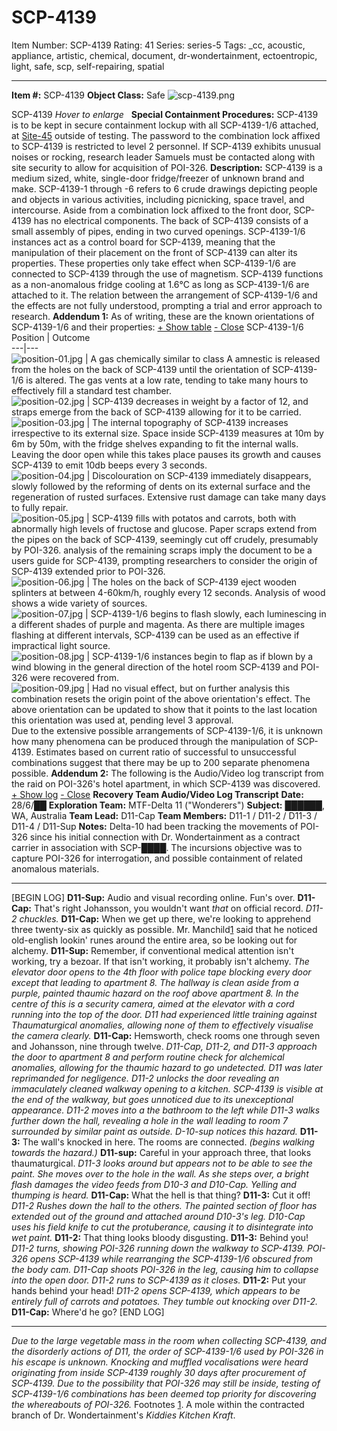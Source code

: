 # SCP-4139
Item Number: SCP-4139
Rating: 41
Series: series-5
Tags: _cc, acoustic, appliance, artistic, chemical, document, dr-wondertainment, ectoentropic, light, safe, scp, self-repairing, spatial

---

**Item #:** SCP-4139
**Object Class:** Safe
![scp-4139.png](https://scp-wiki.wdfiles.com/local--files/scp-4139/scp-4139.png)  

SCP-4139 _Hover to enlarge_ ‏‏‎ ‎
**Special Containment Procedures:** SCP-4139 is to be kept in secure containment lockup with all SCP-4139-1/6 attached, at [Site-45](http://www.scp-wiki.net/secure-facility-dossier-research-site-45) outside of testing. The password to the combination lock affixed to SCP-4139 is restricted to level 2 personnel.
If SCP-4139 exhibits unusual noises or rocking, research leader Samuels must be contacted along with site security to allow for acquisition of POI-326.
**Description:** SCP-4139 is a medium sized, white, single-door fridge/freezer of unknown brand and make. SCP-4139-1 through -6 refers to 6 crude drawings depicting people and objects in various activities, including picnicking, space travel, and intercourse. Aside from a combination lock affixed to the front door, SCP-4139 has no electrical components. The back of SCP-4139 consists of a small assembly of pipes, ending in two curved openings.
SCP-4139-1/6 instances act as a control board for SCP-4139, meaning that the manipulation of their placement on the front of SCP-4139 can alter its properties. These properties only take effect when SCP-4139-1/6 are connected to SCP-4139 through the use of magnetism. SCP-4139 functions as a non-anomalous fridge cooling at 1.6°C as long as SCP-4139-1/6 are attached to it. The relation between the arrangement of SCP-4139-1/6 and the effects are not fully understood, prompting a trial and error approach to research.
**Addendum 1:** As of writing, these are the known orientations of SCP-4139-1/6 and their properties:
[\+ Show table](javascript:;)
[\- Close](javascript:;)
SCP-4139-1/6 Position | Outcome  
---|---  
![position-01.jpg](https://scp-wiki.wdfiles.com/local--files/scp-4139/position-01.jpg) | A gas chemically similar to class A amnestic is released from the holes on the back of SCP-4139 until the orientation of SCP-4139-1/6 is altered. The gas vents at a low rate, tending to take many hours to effectively fill a standard test chamber.  
![position-02.jpg](https://scp-wiki.wdfiles.com/local--files/scp-4139/position-02.jpg) | SCP-4139 decreases in weight by a factor of 12, and straps emerge from the back of SCP-4139 allowing for it to be carried.  
![position-03.jpg](https://scp-wiki.wdfiles.com/local--files/scp-4139/position-03.jpg) | The internal topography of SCP-4139 increases irrespective to its external size. Space inside SCP-4139 measures at 10m by 6m by 50m, with the fridge shelves expanding to fit the internal walls. Leaving the door open while this takes place pauses its growth and causes SCP-4139 to emit 10db beeps every 3 seconds.  
![position-04.jpg](https://scp-wiki.wdfiles.com/local--files/scp-4139/position-04.jpg) | Discolouration on SCP-4139 immediately disappears, slowly followed by the reforming of dents on its external surface and the regeneration of rusted surfaces. Extensive rust damage can take many days to fully repair.  
![position-05.jpg](https://scp-wiki.wdfiles.com/local--files/scp-4139/position-05.jpg) | SCP-4139 fills with potatos and carrots, both with abnormally high levels of fructose and glucose. Paper scraps extend from the pipes on the back of SCP-4139, seemingly cut off crudely, presumably by POI-326. analysis of the remaining scraps imply the document to be a users guide for SCP-4139, prompting researchers to consider the origin of SCP-4139 extended prior to POI-326.  
![position-06.jpg](https://scp-wiki.wdfiles.com/local--files/scp-4139/position-06.jpg) | The holes on the back of SCP-4139 eject wooden splinters at between 4-60km/h, roughly every 12 seconds. Analysis of wood shows a wide variety of sources.  
![position-07.jpg](https://scp-wiki.wdfiles.com/local--files/scp-4139/position-07.jpg) | SCP-4139-1/6 begins to flash slowly, each luminescing in a different shades of purple and magenta. As there are multiple images flashing at different intervals, SCP-4139 can be used as an effective if impractical light source.  
![position-08.jpg](https://scp-wiki.wdfiles.com/local--files/scp-4139/position-08.jpg) | SCP-4139-1/6 instances begin to flap as if blown by a wind blowing in the general direction of the hotel room SCP-4139 and POI-326 were recovered from.  
![position-09.jpg](https://scp-wiki.wdfiles.com/local--files/scp-4139/position-09.jpg) | Had no visual effect, but on further analysis this combination resets the origin point of the above orientation's effect. The above orientation can be updated to show that it points to the last location this orientation was used at, pending level 3 approval.  
Due to the extensive possible arrangements of SCP-4139-1/6, it is unknown how many phenomena can be produced through the manipulation of SCP-4139. Estimates based on current ratio of successful to unsuccessful combinations suggest that there may be up to 200 separate phenomena possible.
**Addendum 2:** The following is the Audio/Video log transcript from the raid on POI-326's hotel apartment, in which SCP-4139 was discovered.
[\+ Show log](javascript:;)
[\- Close](javascript:;)
**Recovery Team Audio/Video Log Transcript**
**Date:** 28/6/██
**Exploration Team:** MTF-Delta 11 ("Wonderers")
**Subject:** ██████, WA, Australia
**Team Lead:** D11-Cap
**Team Members:** D11-1 / D11-2 / D11-3 / D11-4 / D11-Sup
**Notes:** Delta-10 had been tracking the movements of POI-326 since his initial connection with Dr. Wondertainment as a contract carrier in association with SCP-████. The incursions objective was to capture POI-326 for interrogation, and possible containment of related anomalous materials.
* * *
[BEGIN LOG]
**D11-Sup:** Audio and visual recording online. Fun's over.
**D11-Cap:** That's right Johansson, you wouldn't want _that_ on official record.
_D11-2 chuckles._
**D11-Cap:** When we get up there, we're looking to apprehend three twenty-six as quickly as possible. Mr. Manchild[1](javascript:;) said that he noticed old-english lookin' runes around the entire area, so be looking out for alchemy.
**D11-Sup:** Remember, if conventional medical attention isn't working, try a bezoar. If that isn't working, it probably isn't alchemy.
_The elevator door opens to the 4th floor with police tape blocking every door except that leading to apartment 8. The hallway is clean aside from a purple, painted thaumic hazard on the roof above apartment 8. In the centre of this is a security camera, aimed at the elevator with a cord running into the top of the door. D11 had experienced little training against Thaumaturgical anomalies, allowing none of them to effectively visualise the camera clearly._
**D11-Cap:** Hemsworth, check rooms one through seven and Johansson, nine through twelve.
_D11-Cap, D11-2, and D11-3 approach the door to apartment 8 and perform routine check for alchemical anomalies, allowing for the thaumic hazard to go undetected. D11 was later reprimanded for negligence. D11-2 unlocks the door revealing an immaculately cleaned walkway opening to a kitchen. SCP-4139 is visible at the end of the walkway, but goes unnoticed due to its unexceptional appearance. D11-2 moves into a the bathroom to the left while D11-3 walks further down the hall, revealing a hole in the wall leading to room 7 surrounded by similar paint as outside. D-10-sup notices this hazard._
**D11-3:** The wall's knocked in here. The rooms are connected. _(begins walking towards the hazard.)_
**D11-sup:** Careful in your approach three, that looks thaumaturgical.
_D11-3 looks around but appears not to be able to see the paint. She moves over to the hole in the wall. As she steps over, a bright flash damages the video feeds from D10-3 and D10-Cap. Yelling and thumping is heard._
**D11-Cap:** What the hell is that thing?
**D11-3:** Cut it off!
_D11-2 Rushes down the hall to the others. The painted section of floor has extended out of the ground and attached around D10-3's leg. D10-Cap uses his field knife to cut the protuberance, causing it to disintegrate into wet paint._
**D11-2:** That thing looks bloody disgusting.
**D11-3:** Behind you!
_D11-2 turns, showing POI-326 running down the walkway to SCP-4139. POI-326 opens SCP-4139 while rearranging the SCP-4139-1/6 obscured from the body cam. D11-Cap shoots POI-326 in the leg, causing him to collapse into the open door. D11-2 runs to SCP-4139 as it closes._
**D11-2:** Put your hands behind your head!
_D11-2 opens SCP-4139, which appears to be entirely full of carrots and potatoes. They tumble out knocking over D11-2._
**D11-Cap:** Where'd he go?
[END LOG]
* * *
_Due to the large vegetable mass in the room when collecting SCP-4139, and the disorderly actions of D11, the order of SCP-4139-1/6 used by POI-326 in his escape is unknown. Knocking and muffled vocalisations were heard originating from inside SCP-4139 roughly 30 days after procurement of SCP-4139. Due to the possibility that POI-326 may still be inside, testing of SCP-4139-1/6 combinations has been deemed top priority for discovering the whereabouts of POI-326._
Footnotes
[1](javascript:;). A mole within the contracted branch of Dr. Wondertainment's _Kiddies Kitchen Kraft_.